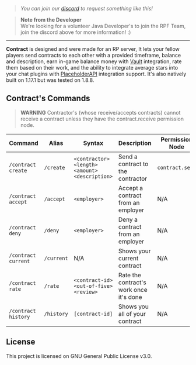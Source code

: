 > *You can join our [discord](https://discord.gg/yGkS3Dh) to request something like this!*

> **Note from the Developer**  
We're looking for a volunteer Java Developer's to join the RPF Team, join the discord above for more information! :)

---
**Contract** is designed and were made for an RP server, It lets your fellow players send contracts to each other with a provided timeframe, balance and description, earn in-game balance money with [Vault](https://www.spigotmc.org/resources/vault.34315/) integration, rate them based on their work, and the ability to integrate average stars into your chat plugins with [PlaceholderAPI](https://www.spigotmc.org/resources/placeholderapi.6245/) integration support. It's also natively built on 1.17.1 but was tested on 1.8.8.

## Contract's Commands
> **WARNING** Contractor's (whose receive/accepts contracts) cannot receive a contract unless they have the contract.receive permission node.


| Command | Alias | Syntax | Description | Permission Node |
| ------- | ----- | ------ | ----------- | --------------- |
| `/contract create` | `/create` | `<contractor> <length> <amount> <description>` | Send a contract to the contractor | `contract.send` |
| `/contract accept` | `/accept` | `<employer>` | Accept a contract from an employer | N/A |
| `/contract deny` | `/deny` | `<employer>` | Deny a contract from an employer | N/A |
| `/contract current` | `/current` | N/A | Shows your current contract | N/A |
| `/contract rate` | `/rate` | `<contract-id> <out-of-five> <review>` | Rate the contract's work once it's done | N/A |
| `/contract history` | `/history` | `[contract-id]` | Shows you all of your contract | N/A |

## **License**  
This project is licensed on GNU General Public License v3.0.
